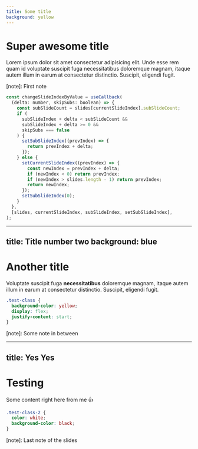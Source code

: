 ```yaml
---
title: Some title
background: yellow
---
```


# Super awesome title

Lorem ipsum dolor sit amet consectetur adipisicing elit. Unde esse rem quam id
voluptate suscipit fuga necessitatibus doloremque magnam, itaque autem illum in
earum at consectetur distinctio. Suscipit, eligendi fugit.

[note]: First note

```js |3|5-7|9-11|13-19 (11)
const changeSlideIndexByValue = useCallback(
  (delta: number, skipSubs: boolean) => {
    const subSlideCount = slides[currentSlideIndex].subSlideCount;
    if (
      subSlideIndex + delta < subSlideCount &&
      subSlideIndex + delta >= 0 &&
      skipSubs === false
    ) {
      setSubSlideIndex((prevIndex) => {
        return prevIndex + delta;
      });
    } else {
      setCurrentSlideIndex((prevIndex) => {
        const newIndex = prevIndex + delta;
        if (newIndex < 0) return prevIndex;
        if (newIndex > slides.length - 1) return prevIndex;
        return newIndex;
      });
      setSubSlideIndex(0);
    }
  },
  [slides, currentSlideIndex, subSlideIndex, setSubSlideIndex],
);
```

---
title: Title number two
background: blue
---

# Another title

Voluptate suscipit fuga **necessitatibus** doloremque magnam, itaque autem illum in
earum at consectetur distinctio. Suscipit, eligendi fugit.

```css |3-4
.test-class {
  background-color: yellow;
  display: flex;
  justify-content: start;
}
```

[note]: Some note in between

---
title: Yes Yes
---

# Testing

Some content right here from me :+1:

```css
.test-class-2 {
  color: white;
  background-color: black;
}
```

[note]: Last note of the slides
